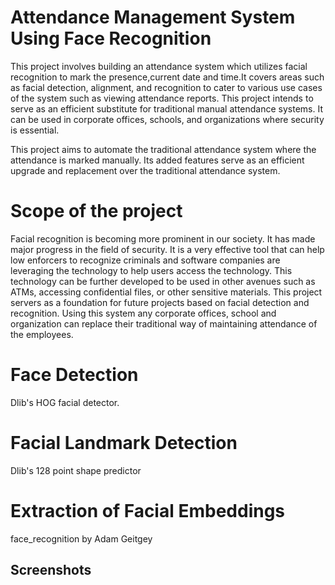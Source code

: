 
# Attendance Management System Using Face Recognition

This project involves building an attendance system which utilizes facial recognition to mark the presence,current date and time.It covers areas such as facial detection, alignment, and recognition to cater to various use cases of the system such as viewing attendance reports. This project intends to serve as an efficient substitute for traditional manual attendance systems. It can be used in corporate offices, schools, and organizations where security is essential.

This project aims to automate the traditional attendance system where the attendance is marked manually. Its added features serve as an efficient upgrade and replacement over the traditional attendance system.

# Scope of the project

Facial recognition is becoming more prominent in our society. It has made major progress in the field of security. It is a very effective tool that can help low enforcers to recognize criminals and software companies are leveraging the technology to help users access the technology. This technology can be further developed to be used in other avenues such as ATMs, accessing confidential files, or other sensitive materials. This project servers as a foundation for future projects based on facial detection and recognition. Using this system any corporate offices, school and organization can replace their traditional way of maintaining attendance of the employees.

# Face Detection

Dlib's HOG facial detector.

# Facial Landmark Detection

Dlib's 128 point shape predictor

# Extraction of Facial Embeddings

face_recognition by Adam Geitgey


## Screenshots



